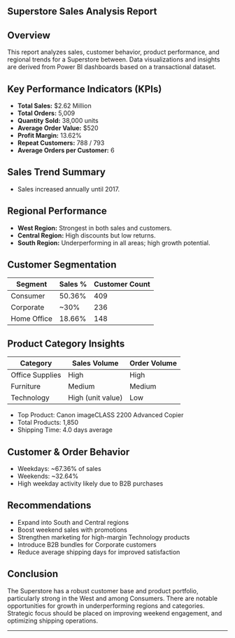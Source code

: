 ## Superstore Sales Analysis Report

## Overview

This report analyzes sales, customer behavior, product performance, and regional trends for a Superstore between. Data visualizations and insights are derived from Power BI dashboards based on a transactional dataset.

## Key Performance Indicators (KPIs)

- **Total Sales:** \$2.62 Million
- **Total Orders:** 5,009
- **Quantity Sold:** 38,000 units
- **Average Order Value:** \$520
- **Profit Margin:** 13.62%
- **Repeat Customers:** 788 / 793
- **Average Orders per Customer:** 6

## Sales Trend Summary

- Sales increased annually until 2017.

## Regional Performance

- **West Region:** Strongest in both sales and customers.
- **Central Region:** High discounts but low returns.
- **South Region:** Underperforming in all areas; high growth potential.

## Customer Segmentation

| Segment     | Sales % | Customer Count |
| ----------- | ------- | -------------- |
| Consumer    | 50.36%  | 409            |
| Corporate   | \~30%   | 236            |
| Home Office | 18.66%  | 148            |

## Product Category Insights

| Category        | Sales Volume      | Order Volume |
| --------------- | ----------------- | ------------ |
| Office Supplies | High              | High         |
| Furniture       | Medium            | Medium       |
| Technology      | High (unit value) | Low          |

- Top Product: Canon imageCLASS 2200 Advanced Copier
- Total Products: 1,850
- Shipping Time: 4.0 days average

## Customer & Order Behavior

- Weekdays: \~67.36% of sales
- Weekends: \~32.64%
- High weekday activity likely due to B2B purchases

## Recommendations

- Expand into South and Central regions
- Boost weekend sales with promotions
- Strengthen marketing for high-margin Technology products
- Introduce B2B bundles for Corporate customers
- Reduce average shipping days for improved satisfaction

## Conclusion

The Superstore has a robust customer base and product portfolio, particularly strong in the West and among Consumers. There are notable opportunities for growth in underperforming regions and categories. Strategic focus should be placed on improving weekend engagement, and optimizing shipping operations.

---
